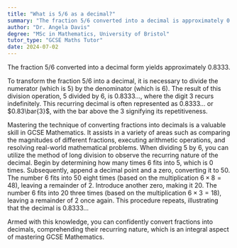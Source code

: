 ```yaml
---
title: "What is 5/6 as a decimal?"
summary: "The fraction 5/6 converted into a decimal is approximately 0.8333."
author: "Dr. Angela Davis"
degree: "MSc in Mathematics, University of Bristol"
tutor_type: "GCSE Maths Tutor"
date: 2024-07-02
---
```


The fraction $5/6$ converted into a decimal form yields approximately $0.8333$.

To transform the fraction $5/6$ into a decimal, it is necessary to divide the numerator (which is $5$) by the denominator (which is $6$). The result of this division operation, $5$ divided by $6$, is $0.8333\ldots$, where the digit $3$ recurs indefinitely. This recurring decimal is often represented as $0.8333\ldots$ or $0.83\bar{3}$, with the bar above the $3$ signifying its repetitiveness.

Mastering the technique of converting fractions into decimals is a valuable skill in GCSE Mathematics. It assists in a variety of areas such as comparing the magnitudes of different fractions, executing arithmetic operations, and resolving real-world mathematical problems. When dividing $5$ by $6$, you can utilize the method of long division to observe the recurring nature of the decimal. Begin by determining how many times $6$ fits into $5$, which is $0$ times. Subsequently, append a decimal point and a zero, converting it to $50$. The number $6$ fits into $50$ eight times (based on the multiplication $6 \times 8 = 48$), leaving a remainder of $2$. Introduce another zero, making it $20$. The number $6$ fits into $20$ three times (based on the multiplication $6 \times 3 = 18$), leaving a remainder of $2$ once again. This procedure repeats, illustrating that the decimal is $0.8333\ldots$

Armed with this knowledge, you can confidently convert fractions into decimals, comprehending their recurring nature, which is an integral aspect of mastering GCSE Mathematics.
    
